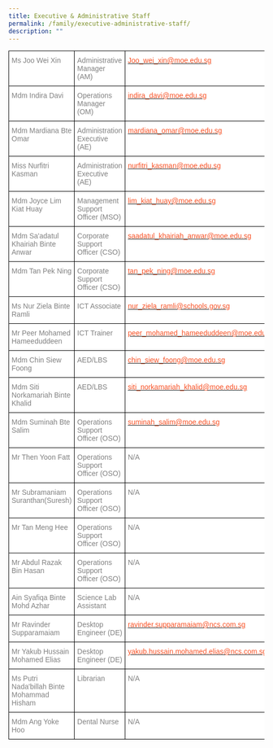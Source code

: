 ```yaml
---
title: Executive & Administrative Staff
permalink: /family/executive-administrative-staff/
description: ""
---
```

<style type="text/css">
.tg  {border-collapse:collapse;border-spacing:0;}
.tg td{border-color:black;border-style:solid;border-width:1px;font-family:Arial, sans-serif;font-size:14px;
  overflow:hidden;padding:10px 5px;word-break:normal;}
.tg th{border-color:black;border-style:solid;border-width:1px;font-family:Arial, sans-serif;font-size:14px;
  font-weight:normal;overflow:hidden;padding:10px 5px;word-break:normal;}
.tg .tg-lm9i{background-color:#FFF;color:#808080;text-align:left;vertical-align:top}
.tg .tg-zrb3{background-color:#FFF;color:#F85125;text-align:left;vertical-align:top}
</style>
<table class="tg">
<thead>
  <tr>
    <th class="tg-lm9i">Ms Joo Wei Xin</th>
    <th class="tg-lm9i">Administrative Manager (AM)</th>
    <th class="tg-zrb3"><a href="mailto:joo_wei_xin@moe.edu.sg"><span style="text-decoration:none;color:#F85125;background-color:transparent">Joo_wei_xin@moe.edu.sg</span></a><br><br></th>
  </tr>
</thead>
<tbody>
  <tr>
    <td class="tg-lm9i">Mdm Indira Davi<br></td>
    <td class="tg-lm9i">Operations Manager (OM)</td>
    <td class="tg-zrb3"><a href="mailto:indira_davi@moe.edu.sg"><span style="text-decoration:none;color:#F85125;background-color:transparent">indira_davi@moe.edu.sg</span></a><br><br></td>
  </tr>
	  <tr>
    <td class="tg-lm9i">Mdm Mardiana Bte Omar<br></td>
    <td class="tg-lm9i">Administration Executive (AE)</td>
    <td class="tg-zrb3"><a href="mailto:mardiana_omar@moe.edu.sg"><span style="text-decoration:none;color:#F85125;background-color:transparent">mardiana_omar@moe.edu.sg</span></a><br><br></td>
  </tr>
  <tr>
    <td class="tg-lm9i">Miss Nurfitri Kasman</td>
    <td class="tg-lm9i">Administration Executive (AE)</td>
    <td class="tg-zrb3"><a href="mailto:nurfitri_kasman@moe.edu.sg"><span style="text-decoration:none;color:#F85125;background-color:transparent">nurfitri_kasman@moe.edu.sg</span></a><br><br></td>
  </tr>
  
  <tr>
    <td class="tg-lm9i">Mdm Joyce Lim Kiat Huay<br><br> </td>
    <td class="tg-lm9i">Management Support Officer (MSO)</td>
    <td class="tg-zrb3"><a href="mailto:lim_kiat_huay@moe.edu.sg"><span style="text-decoration:none;color:#F85125;background-color:transparent">lim_kiat_huay@moe.edu.sg</span></a><br><br></td>
  </tr>
  <tr>
    <td class="tg-lm9i">Mdm Sa'adatul Khairiah Binte Anwar</td>
    <td class="tg-lm9i">Corporate Support Officer (CSO)</td>
    <td class="tg-zrb3"><a href="mailto:saadatul_khairiah_anwar@moe.edu.sg"><span style="text-decoration:none;color:#F85125;background-color:transparent">saadatul_khairiah_anwar@moe.edu.sg</span></a><br><br></td>
  </tr>
  <tr>
    <td class="tg-lm9i">Mdm Tan Pek Ning</td>
    <td class="tg-lm9i">Corporate Support Officer (CSO)</td>
    <td class="tg-zrb3"><a href="mailto:tan_pek_ning@moe.edu.sg"><span style="text-decoration:none;color:#F85125;background-color:transparent">tan_pek_ning@moe.edu.sg</span></a><br><br></td>
  </tr>
  <tr>
    <td class="tg-lm9i">Ms Nur Ziela Binte Ramli</td>
    <td class="tg-lm9i">ICT Associate</td>
    <td class="tg-zrb3"><a href="mailto:nur_ziela_ramli@schools.gov.sg"><span style="text-decoration:none;color:#F85125;background-color:transparent">nur_ziela_ramli@schools.gov.sg</span></a><br><br></td>
  </tr>
  <tr>
    <td class="tg-lm9i">Mr Peer Mohamed Hameeduddeen</td>
    <td class="tg-lm9i">ICT Trainer</td>
    <td class="tg-zrb3"><a href="mailto:peer_mohamed_hameeduddeen@moe.edu.sg"><span style="text-decoration:none;color:#F85125;background-color:transparent">peer_mohamed_hameeduddeen@moe.edu.sg</span></a><br><br></td>
  </tr>
  <tr>
    <td class="tg-lm9i">Mdm Chin Siew Foong<br></td>
    <td class="tg-lm9i">AED/LBS</td>
    <td class="tg-zrb3"><a href="mailto:chin_siew_foong@moe.edu.sg"><span style="text-decoration:none;color:#F85125;background-color:transparent">chin_siew_foong@moe.edu.sg</span></a><br><br></td>
  </tr>
  <tr>
    <td class="tg-lm9i">Mdm Siti Norkamariah Binte Khalid</td>
    <td class="tg-lm9i">AED/LBS</td>
    <td class="tg-zrb3"><a href="mailto:siti_norkamariah_khalid@moe.edu.sg"><span style="text-decoration:none;color:#F85125;background-color:transparent">siti_norkamariah_khalid@moe.edu.sg</span></a><br><br></td>
  </tr>
  <tr>
    <td class="tg-lm9i">Mdm Suminah Bte Salim</td>
    <td class="tg-lm9i">Operations Support Officer (OSO)</td>
    <td class="tg-zrb3"><a href="mailto:suminah_salim@moe.edu.sg"><span style="text-decoration:none;color:#F85125;background-color:transparent">suminah_salim@moe.edu.sg</span></a><br><br></td>
  </tr>
  <tr>
    <td class="tg-lm9i">Mr Then Yoon Fatt</td>
    <td class="tg-lm9i">Operations Support Officer (OSO)</td>
    <td class="tg-lm9i">N/A</td>
  </tr>
  <tr>
    <td class="tg-lm9i">Mr Subramaniam Suranthan(Suresh)</td>
    <td class="tg-lm9i">Operations Support Officer (OSO)</td>
    <td class="tg-lm9i">N/A</td>
  </tr>
  <tr>
    <td class="tg-lm9i">Mr Tan Meng Hee</td>
    <td class="tg-lm9i">Operations Support Officer (OSO)</td>
    <td class="tg-lm9i">N/A</td>
  </tr>
  <tr>
    <td class="tg-lm9i">Mr Abdul Razak Bin Hasan</td>
    <td class="tg-lm9i">Operations Support Officer (OSO)</td>
    <td class="tg-lm9i">N/A</td>
  </tr>
  <tr>
    <td class="tg-lm9i">Ain Syafiqa Binte Mohd Azhar </td>
    <td class="tg-lm9i">Science Lab Assistant</td>
    <td class="tg-lm9i">N/A</td>
  </tr>
  
  <tr>
    <td class="tg-lm9i">Mr Ravinder Supparamaiam</td>
    <td class="tg-lm9i">Desktop Engineer (DE)</td>
    <td class="tg-zrb3"><a href="mailto:yakub.hussain.mohamed.elias@ncs.com.sg"><span style="text-decoration:none;color:#F85125;background-color:transparent">ravinder.supparamaiam@ncs.com.sg</span></a><br><br></td>
  </tr>
	<tr>
    <td class="tg-lm9i">Mr Yakub Hussain Mohamed Elias</td>
    <td class="tg-lm9i">Desktop Engineer (DE)</td>
    <td class="tg-zrb3"><a href="mailto:yakub.hussain.mohamed.elias@ncs.com.sg"><span style="text-decoration:none;color:#F85125;background-color:transparent">yakub.hussain.mohamed.elias@ncs.com.sg</span></a><br><br></td>
  </tr>
  <tr>
    <td class="tg-lm9i">Ms Putri Nada'billah Binte Mohammad Hisham</td>
    <td class="tg-lm9i">Librarian</td>
    <td class="tg-lm9i">N/A</td>
  </tr>
  <tr>
    <td class="tg-lm9i">Mdm Ang Yoke Hoo</td>
    <td class="tg-lm9i">Dental Nurse</td>
    <td class="tg-lm9i">N/A</td>
  </tr>
</tbody>
</table>